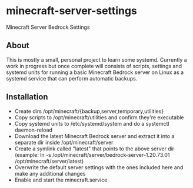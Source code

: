 # minecraft-server-settings
Minecraft Server Bedrock Settings

## About
This is mostly a small, personal project to learn some systemd. Currently a work in progress but once complete will consists of scripts, settings and systemd units for running a basic Minecraft Bedrock server on Linux as a systemd service that can perform automatic backups.

## Installation
* Create dirs /opt/minecraft/{backup,server,temporary,utilities}
* Copy scripts to /opt/minecraft/utilities and confirm they're executable
* Copy systemd units to /etc/systemd/system and do a systemctl daemon-reload
* Download the latest Minecraft Bedrock server and extract it into a separate dir inside /opt/minecraft/server
* Create a symlink called "latest" that points to the above server dir (example: ln -s /opt/minecraft/server/bedrock-server-1.20.73.01 /opt/minecraft/server/latest)
* Overwrite the default server settings with the ones included here and make any additional changes
* Enable and start the minecraft.service
